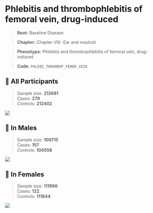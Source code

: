 # Phlebitis and thrombophlebitis of femoral vein, drug-induced

> **Root:** Baseline Disease  

> **Chapter:** Chapter VIII- Ear and mastoid  

> **Phenotype:** Phlebitis and thrombophlebitis of femoral vein, drug-induced  

> **Code:** `PHLEBI_THROMBOP_FEMOR_VEIN`

## 🧪 All Participants  
> Sample size: **212681**  
> Cases: **279**  
> Controls: **212402**
<img src="/Disease/Figures/ALL/Incidence/PHLEBI_THROMBOP_FEMOR_VEIN.png"/>
<CsvTable src="/Disease/Data/ALL/Incidence/COX_PHLEBI_THROMBOP_FEMOR_VEIN.csv" label="🔍 View full results" />

## 👨 In Males  
> Sample size: **100715**  
> Cases: **157**  
> Controls: **100558**
<img src="/Disease/Figures/Male/Incidence/PHLEBI_THROMBOP_FEMOR_VEIN.png"/>
<CsvTable src="/Disease/Data/Male/Incidence/COX_PHLEBI_THROMBOP_FEMOR_VEIN.csv" label="🔍 View full results" />

## 👩 In Females  
> Sample size: **111966**  
> Cases: **122**  
> Controls: **111844**
<img src="/Disease/Figures/Female/Incidence/PHLEBI_THROMBOP_FEMOR_VEIN.png"/>
<CsvTable src="/Disease/Data/Female/Incidence/COX_PHLEBI_THROMBOP_FEMOR_VEIN.csv" label="🔍 View full results" />
